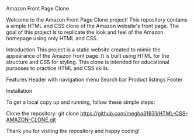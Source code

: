 Amazon Front Page Clone

Welcome to the Amazon Front Page Clone project! This repository contains a simple HTML and CSS clone of the Amazon website's front page. The goal of this project is to replicate the look and feel of the Amazon homepage using only HTML and CSS.

Introduction
This project is a static website created to mimic the appearance of the Amazon front page. It is built using HTML for the structure and CSS for styling.
This clone is intended for educational purposes to practice HTML and CSS skills.

Features
Header with navigation menu
Search bar
Product listings
Footer

Installation

To get a local copy up and running, follow these simple steps:

Clone the repository:
  git clone https://github.com/megha31931/HTML-CSS-AMAZON-CLONE.git
  

Thank you for visiting the repository and happy coding!
